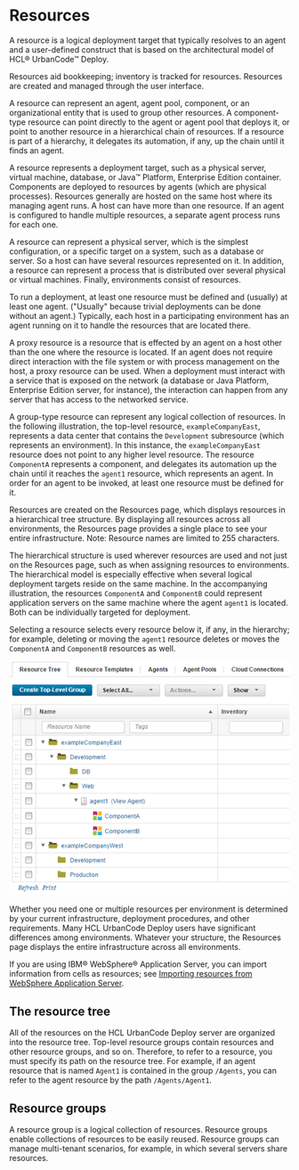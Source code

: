 # Resources

A resource is a logical deployment target that typically resolves to an agent and a user-defined construct that is based on the architectural model of HCL® UrbanCode™ Deploy.

Resources aid bookkeeping; inventory is tracked for resources. Resources are created and managed through the user interface.

A resource can represent an agent, agent pool, component, or an organizational entity that is used to group other resources. A component-type resource can point directly to the agent or agent pool that deploys it, or point to another resource in a hierarchical chain of resources. If a resource is part of a hierarchy, it delegates its automation, if any, up the chain until it finds an agent.

A resource represents a deployment target, such as a physical server, virtual machine, database, or Java™ Platform, Enterprise Edition container. Components are deployed to resources by agents \(which are physical processes\). Resources generally are hosted on the same host where its managing agent runs. A host can have more than one resource. If an agent is configured to handle multiple resources, a separate agent process runs for each one.

A resource can represent a physical server, which is the simplest configuration, or a specific target on a system, such as a database or server. So a host can have several resources represented on it. In addition, a resource can represent a process that is distributed over several physical or virtual machines. Finally, environments consist of resources.

To run a deployment, at least one resource must be defined and \(usually\) at least one agent. \("Usually" because trivial deployments can be done without an agent.\) Typically, each host in a participating environment has an agent running on it to handle the resources that are located there.

A proxy resource is a resource that is effected by an agent on a host other than the one where the resource is located. If an agent does not require direct interaction with the file system or with process management on the host, a proxy resource can be used. When a deployment must interact with a service that is exposed on the network \(a database or Java Platform, Enterprise Edition server, for instance\), the interaction can happen from any server that has access to the networked service.

A group-type resource can represent any logical collection of resources. In the following illustration, the top-level resource, `exampleCompanyEast`, represents a data center that contains the `Development` subresource \(which represents an environment\). In this instance, the `exampleCompanyEast` resource does not point to any higher level resource. The resource `ComponentA` represents a component, and delegates its automation up the chain until it reaches the `agent1` resource, which represents an agent. In order for an agent to be invoked, at least one resource must be defined for it.

Resources are created on the Resources page, which displays resources in a hierarchical tree structure. By displaying all resources across all environments, the Resources page provides a single place to see your entire infrastructure. Note: Resource names are limited to 255 characters.

The hierarchical structure is used wherever resources are used and not just on the Resources page, such as when assigning resources to environments. The hierarchical model is especially effective when several logical deployment targets reside on the same machine. In the accompanying illustration, the resources `ComponentA` and `ComponentB` could represent application servers on the same machine where the agent `agent1` is located. Both can be individually targeted for deployment.

Selecting a resource selects every resource below it, if any, in the hierarchy; for example, deleting or moving the `agent1` resource deletes or moves the `ComponentA` and `ComponentB` resources as well.

![The tree of resources on the Resources page](../images/resources_ch_a.gif)

Whether you need one or multiple resources per environment is determined by your current infrastructure, deployment procedures, and other requirements. Many HCL UrbanCode Deploy users have significant differences among environments. Whatever your structure, the Resources page displays the entire infrastructure across all environments.

If you are using IBM® WebSphere® Application Server, you can import information from cells as resources; see [Importing resources from WebSphere Application Server](resources_import_was.md).

## The resource tree

All of the resources on the HCL UrbanCode Deploy server are organized into the resource tree. Top-level resource groups contain resources and other resource groups, and so on. Therefore, to refer to a resource, you must specify its path on the resource tree. For example, if an agent resource that is named `Agent1` is contained in the group `/Agents`, you can refer to the agent resource by the path `/Agents/Agent1`.

## Resource groups

A resource group is a logical collection of resources. Resource groups enable collections of resources to be easily reused. Resource groups can manage multi-tenant scenarios, for example, in which several servers share resources.

